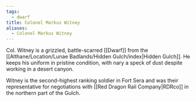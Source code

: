 ```yaml
---
tags:
  - dwarf
title: Colonel Markus Witney
aliases:
  - Colonel Markus Witney
---
```


Col. Witney is a grizzled, battle-scarred [[Dwarf]] from the [[Althane/Location/Lunae Badlands/Hidden Gulch/index|Hidden Gulch]]. He keeps his uniform in pristine condition, with nary a speck of dust despite working in a desert canyon.

Witney is the second-highest ranking soldier in Fort Sera and was their representative for negotiations with [[Red Dragon Rail Company|RDRco]] in the northern part of the Gulch.